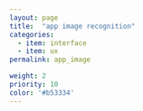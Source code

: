 ```yaml
---
layout: page
title:  "app image recognition"
categories:
  - item: interface
  - item: ux
permalink: app_image

weight: 2
priority: 10
color: '#b53334'
---
```

